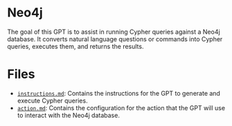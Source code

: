 # Neo4j
The goal of this GPT is to assist in running Cypher queries against a Neo4j database. It converts natural language questions or commands into Cypher queries, executes them, and returns the results.

# Files
- [`instructions.md`](./instructions.md): Contains the instructions for the GPT to generate and execute Cypher queries.
- [`action.md`](./action.md): Contains the configuration for the action that the GPT will use to interact with the Neo4j database.
